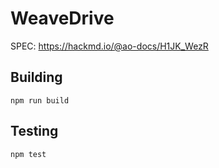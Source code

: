 # WeaveDrive

SPEC: https://hackmd.io/@ao-docs/H1JK_WezR

## Building

`npm run build`

## Testing

`npm test`
